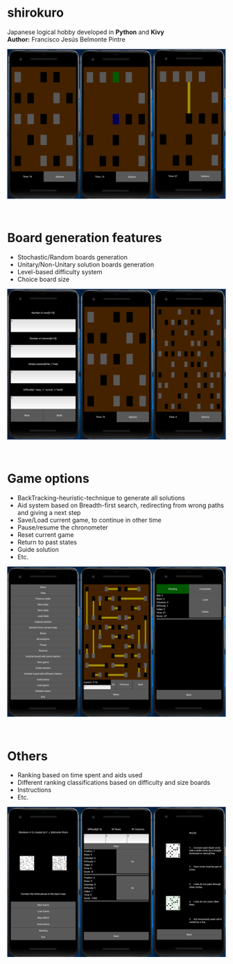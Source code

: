 # shirokuro
Japanese logical hobby developed in <b>Python</b> and <b>Kivy</b><br>
<b>Author:</b> Francisco Jesús Belmonte Pintre<br>
<p align="center">
  <img src="https://raw.githubusercontent.com/franloradr/shirokuro/master/images/board.png">
</p><br>

# Board generation features
 - Stochastic/Random boards generation
 - Unitary/Non-Unitary solution boards generation
 - Level-based difficulty system
 - Choice board size
<p align="center">
  <img src="https://raw.githubusercontent.com/franloradr/shirokuro/master/images/metrics.png">
</p><br>

# Game options
 - BackTracking-heuristic-technique to generate all solutions
 - Aid system based on Breadth-first search, redirecting from wrong paths and giving a next step
 - Save/Load current game, to continue in other time
 - Pause/resume the chronometer
 - Reset current game
 - Return to past states
 - Guide solution
 - Etc.
<p align="center">
  <img src="https://raw.githubusercontent.com/franloradr/shirokuro/master/images/game options.png">
</p><br>

# Others
 - Ranking based on time spent and aids used
 - Different ranking classifications based on difficulty and size boards
 - Instructions
 - Etc.
<p align="center">
  <img src="https://raw.githubusercontent.com/franloradr/shirokuro/master/images/others.png">
</p><br>

